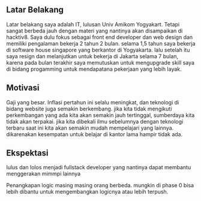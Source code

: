 [//]: # (Ceritakan sedikit tentang latar belakangmu seperti pendidikan terakhir atau pekerjaan sebelumnya)
## Latar Belakang

Latar belakang saya adalah IT, lulusan Univ Amikom Yogyakart. Tetapi sangat berbeda jauh dengan materi yang nantinya akan disampaikan di hacktiv8. Saya dulu fokus sebagai front end developer dan web design dan memiliki pengalaman bekerja 2 tahun 2 bulan. selama 1,5 tahun saya bekerja di software house singapore yang berkantor di Yogyakarta. lalu setelah itu saya resign dan melanjutkan untuk bekerja di Jakarta selama 7 bulan, karena pada bulan terakhir saya memutuskan untuk mengupgrade skill saya di bidang progamming untuk mendapatana pekerjaan yang lebih layak.

[//]: # (Motivasi apa yang mendorongmu untuk ikut program coding bootcamp di Hacktiv8?)
## Motivasi
Gaji yang besar. Inflasi pertahun ini selalu meningkat, dan teknologi di bidang website juga semakin berkembang. jika kita tidak mengikuti perkembangan yang ada kita akan semakin jauh tertinggal, sumberdaya kita tidak akan terpakai. jika kita dibekali ilmu sebelumnya dengan teknologi terbaru saat ini kita akan semakin mudah mempelajari yang lainnya. dikarenakan kesempatan untuk belajar di kantor lama hampir tidak ada. 

[//]: # (Beri tahu kami, apa yang ingin kamu dapatkan di Hacktiv8 dan apa yang ingin kamu capai setelah lulus dari sini?)
## Ekspektasi

lulus dan lolos menjadi fullstack developer yang nantinya dapat membantu menggerakan mimmpi lainnya

[//]: # (Apakah ada hal lain yang ingin disampaikan? Bila ada, kamu bebas untuk menuliskannya)
Penangkapan logic masing masing orang berbeda. mungkin di phase 0 bisa lebih dibantu untuk mengembangkan logicnya atau lebih terpush.
